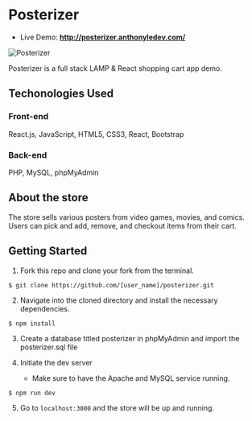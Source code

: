 # Posterizer
* Live Demo: __http://posterizer.anthonyledev.com/__

![Posterizer](demo/posterizer.gif)


Posterizer is a full stack LAMP & React shopping cart app demo.

## Techonologies Used

### Front-end
React.js, JavaScript, HTML5, CSS3, React, Bootstrap

### Back-end

PHP, MySQL, phpMyAdmin

## About the store

The store sells various posters from video games, movies, and comics. Users can pick and add, remove, and checkout items from their cart.

## Getting Started
1. Fork this repo and clone your fork from the terminal.
```
$ git clone https://github.com/[user_name]/posterizer.git
```
2. Navigate into the cloned directory and install the necessary dependencies.
```
$ npm install
```

3. Create a database titled posterizer in phpMyAdmin and import the posterizer.sql file


4. Initiate the dev server
    * Make sure to have the Apache and MySQL service running.
```
$ npm run dev
```
5. Go to ```localhost:3000``` and the store will be up and running. 

